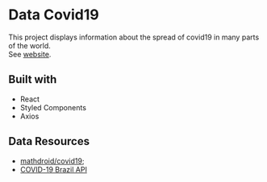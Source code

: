 # Data Covid19

This project displays information about the spread of covid19 in many parts of the world.<br />
See [website](https://dados-covid19.netlify.com/).

## Built with

- React
- Styled Components
- Axios

## Data Resources

- [mathdroid/covid19](mathdroid/covid19);
- [COVID-19 Brazil API](https://github.com/devarthurribeiro/covid19-brazil-api/blob/2ebd9f49bd32ab8c0b0116426786f7ec62797d8c/README-US.md)
